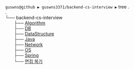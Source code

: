  
 `guswns@github ▶ guswns3371/backend-cs-interview ▶`  tree .<br/>
.<br/>
└── backend-cs-interview<br/>
&nbsp;&nbsp;&nbsp;&nbsp;&nbsp;&nbsp;&nbsp;├── [Algorithm](Algorithm)<br/>
&nbsp;&nbsp;&nbsp;&nbsp;&nbsp;&nbsp;&nbsp;├── [DB](DB)<br/>
&nbsp;&nbsp;&nbsp;&nbsp;&nbsp;&nbsp;&nbsp;├── [DataStructure](DataStructure)<br/>
&nbsp;&nbsp;&nbsp;&nbsp;&nbsp;&nbsp;&nbsp;├── [Java](Java)<br/>
&nbsp;&nbsp;&nbsp;&nbsp;&nbsp;&nbsp;&nbsp;├── [Network](Network)<br/>
&nbsp;&nbsp;&nbsp;&nbsp;&nbsp;&nbsp;&nbsp;├── [OS](OS)<br/>
&nbsp;&nbsp;&nbsp;&nbsp;&nbsp;&nbsp;&nbsp;├── [Spring](Spring)<br/>
&nbsp;&nbsp;&nbsp;&nbsp;&nbsp;&nbsp;&nbsp;└── [면접 복기](%EB%A9%B4%EC%A0%91%20%EB%B3%B5%EA%B8%B0)<br/>
  

